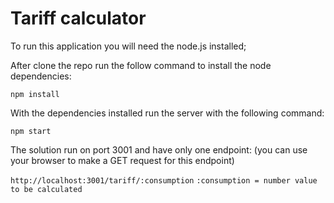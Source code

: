 # Tariff calculator

To run this application you will need the node.js installed;

After clone the repo run the follow command to install the node dependencies:

`npm install`

With the dependencies installed run the server with the following command:

`npm start`

The solution run on port 3001 and have only one endpoint: (you can use your browser to make a GET request for this endpoint)

`http://localhost:3001/tariff/:consumption`
`:consumption = number value to be calculated`